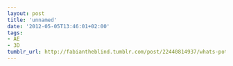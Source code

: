 ```yaml
---
layout: post
title: 'unnamed'
date: '2012-05-05T13:46:01+02:00'
tags:
- AE
- 3D
tumblr_url: http://fabiantheblind.tumblr.com/post/22440814937/whats-potentially-so-nice-about-the-stuff-shown
---
```

